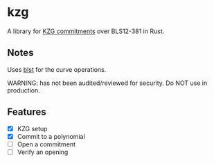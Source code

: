 # kzg

A library for [KZG commitments](http://cacr.uwaterloo.ca/techreports/2010/cacr2010-10.pdf) over BLS12-381 in Rust.

## Notes

Uses [blst](https://github.com/supranational/blst) for the curve operations.

WARNING: has not been audited/reviewed for security. Do NOT use in production.

## Features

- [x] KZG setup
- [x] Commit to a polynomial
- [ ] Open a commitment
- [ ] Verify an opening